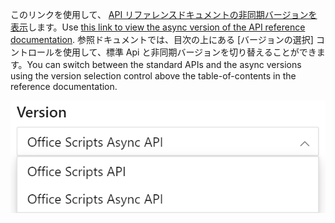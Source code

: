 <span data-ttu-id="e8d15-101">このリンクを使用して、 [API リファレンスドキュメントの非同期バージョンを表示](/javascript/api/office-scripts/excelscript?view=office-scripts-async)します。</span><span class="sxs-lookup"><span data-stu-id="e8d15-101">Use [this link to view the async version of the API reference documentation](/javascript/api/office-scripts/excelscript?view=office-scripts-async).</span></span> <span data-ttu-id="e8d15-102">参照ドキュメントでは、目次の上にある [バージョンの選択] コントロールを使用して、標準 Api と非同期バージョンを切り替えることができます。</span><span class="sxs-lookup"><span data-stu-id="e8d15-102">You can switch between the standard APIs and the async versions using the version selection control above the table-of-contents in the reference documentation.</span></span>

![参照ドキュメントのバージョン選択コントロール。](../images/reference-documentation-version-picker.png)
